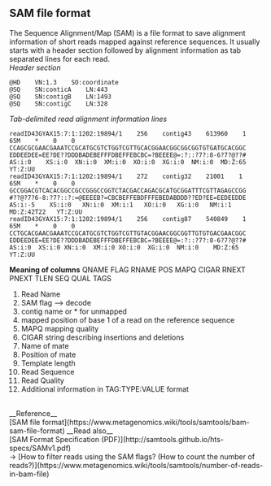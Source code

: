 ## SAM file format
The Sequence Alignment/Map (SAM) is a file format to save alignment information of short reads mapped against reference sequences. It usually starts with a header section followed by alignment information as tab separated lines for each read.<br>
_Header section_<br>

```
@HD    VN:1.3    SO:coordinate
@SQ    SN:conticA    LN:443
@SQ    SN:contigB    LN:1493
@SQ    SN:contigC    LN:328
```
_Tab-delimited read alignment information lines_
```
readID43GYAX15:7:1:1202:19894/1    256    contig43    613960    1    65M    *    0    0    CCAGCGCGAACGAAATCCGCATGCGTCTGGTCGTTGCACGGAACGGCGGCGGTGTGATGCACGGC    EDDEEDEE=EE?DE??DDDBADEBEFFFDBEFFEBCBC=?BEEEE@=:?::?7?:8-6?7?@??#    AS:i:0    XS:i:0  XN:i:0  XM:i:0  XO:i:0  XG:i:0  NM:i:0  MD:Z:65  YT:Z:UU
readID43GYAX15:7:1:1202:19894/1    272    contig32    21001    1    65M    *    0    0    GCCGGACGTCACACGGCCGCCGGGCCGGTCTACGACCAGACGCATGCGGATTTCGTTAGAGCCGG    #??@?7?6-8:?7?::?:=@EEEEB?=CBCBEFFEBDFFFEBEDABDDD??ED?EE=EEDEEDDE    AS:i:-5    XS:i:0   XN:i:0  XM:i:1   XO:i:0   XG:i:0   NM:i:1   MD:Z:42T22   YT:Z:UU
readID43GYAX15:7:1:1202:19894/1    256    contig87    540849    1    65M    *    0    0    CCTGCACGAACGAAATCCGCATGCGTCTGGTCGTTGTACGGAACGGCGGTTGTGTGACGAACGGC    EDDEEDEE=EE?DE??DDDBADEBEFFFDBEFFEBCBC=?BEEEE@=:?::?7?:8-6?7?@??# AS:i:0  XS:i:0 XN:i:0  XM:i:0 XO:i:0  XG:i:0  NM:i:0    MD:Z:65    YT:Z:UU
```
__Meaning of columns__
QNAME    FLAG    RNAME    POS    MAPQ    CIGAR    RNEXT    PNEXT    TLEN    SEQ    QUAL    TAGS
1. Read Name
2. SAM flag --> decode
3. contig name or * for unmapped
4. mapped position of base 1 of a read on the reference sequence
5. MAPQ mapping quality
6. CIGAR string describing insertions and deletions
7. Name of mate
8. Position of mate
9. Template length
10. Read Sequence
11. Read Quality
12. Additional information in TAG:TYPE:VALUE format
<br>
__Reference__ <br>
[SAM file format](https://www.metagenomics.wiki/tools/samtools/bam-sam-file-format)
__Read also__ <br>
[SAM Format Specification (PDF)](http://samtools.github.io/hts-specs/SAMv1.pdf)<br>
→ [How to filter reads using the SAM flags? (How to count the number of reads?)](https://www.metagenomics.wiki/tools/samtools/number-of-reads-in-bam-file)<br>
